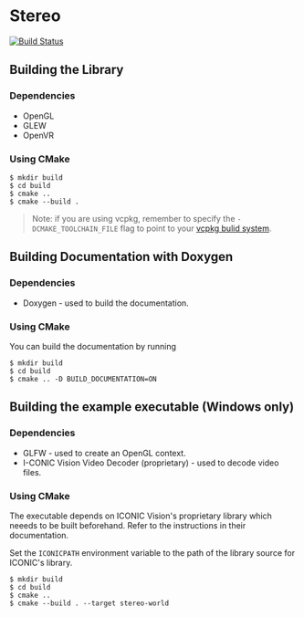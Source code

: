 
# Stereo

[![Build Status](https://travis-ci.org/mvk-pupils/stereo.svg?branch=master)](https://travis-ci.org/mvk-pupils/stereo)

## Building the Library


### Dependencies

- OpenGL
- GLEW
- OpenVR


### Using CMake

```
$ mkdir build
$ cd build
$ cmake ..
$ cmake --build .
```

> Note: if you are using vcpkg, remember to specify the `-DCMAKE_TOOLCHAIN_FILE`
> flag to point to your [vcpkg bulid system](https://github.com/Microsoft/vcpkg#quick-start).


## Building Documentation with Doxygen

### Dependencies

- Doxygen - used to build the documentation.


### Using CMake

You can build the documentation by running

```
$ mkdir build
$ cd build
$ cmake .. -D BUILD_DOCUMENTATION=ON
```


## Building the example executable (Windows only)

### Dependencies

- GLFW - used to create an OpenGL context.
- I-CONIC Vision Video Decoder (proprietary) - used to decode video files.


### Using CMake

The executable depends on ICONIC Vision's proprietary library which neeeds to be
built beforehand. Refer to the instructions in their documentation. 

Set the `ICONICPATH` environment variable to the path of the library source for
ICONIC's library.

```
$ mkdir build
$ cd build
$ cmake ..
$ cmake --build . --target stereo-world
```
